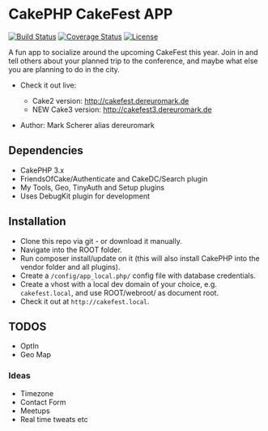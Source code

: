 # CakePHP CakeFest APP
[![Build Status](https://api.travis-ci.org/dereuromark/cakefest.png?branch=3.0)](https://travis-ci.org/dereuromark/cakefest)
[![Coverage Status](https://coveralls.io/repos/dereuromark/cakefest/badge.png?branch=3.0)](https://coveralls.io/r/dereuromark/cakefest)
[![License](https://poser.pugx.org/dereuromark/cakefest/license.png)](https://packagist.org/packages/dereuromark/cakefest)

A fun app to socialize around the upcoming CakeFest this year.
Join in and tell others about your planned trip to the conference, and maybe what else you are planning to do in the city.

* Check it out live:
  - Cake2 version: http://cakefest.dereuromark.de
  - NEW Cake3 version: http://cakefest3.dereuromark.de

* Author: Mark Scherer alias dereuromark


## Dependencies

* CakePHP 3.x
* FriendsOfCake/Authenticate and CakeDC/Search plugin
* My Tools, Geo, TinyAuth and Setup plugins
* Uses DebugKit plugin for development

## Installation

* Clone this repo via git - or download it manually.
* Navigate into the ROOT folder.
* Run composer install/update on it (this will also install CakePHP into the vendor folder and all plugins).
* Create a `/config/app_local.php/` config file with database credentials.
* Create a vhost with a local dev domain of your choice, e.g. `cakefest.local`, and use ROOT/webroot/ as document root.
* Check it out at `http://cakefest.local`.

## TODOS

* OptIn
* Geo Map

### Ideas

* Timezone
* Contact Form
* Meetups
* Real time tweats etc
